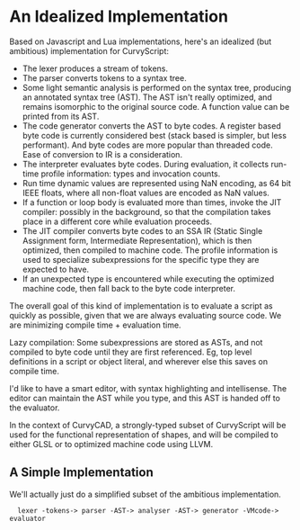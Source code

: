 # An Idealized Implementation
Based on Javascript and Lua implementations, here's an idealized (but ambitious)
implementation for CurvyScript:
- The lexer produces a stream of tokens.
- The parser converts tokens to a syntax tree.
- Some light semantic analysis is performed on the syntax tree,
  producing an annotated syntax tree (AST). The AST isn't really optimized,
  and remains isomorphic to the original source code. A function value can be
  printed from its AST.
- The code generator converts the AST to byte codes. A register based byte code
  is currently considered best (stack based is simpler, but less performant).
  And byte codes are more popular than threaded code. Ease of conversion to IR
  is a consideration.
- The interpreter evaluates byte codes. During evaluation, it collects
  run-time profile information: types and invocation counts.
- Run time dynamic values are represented using NaN encoding, as 64 bit
  IEEE floats, where all non-float values are encoded as NaN values.
- If a function or loop body is evaluated more than <threshold> times,
  invoke the JIT compiler: possibly in the background, so that the
  compilation takes place in a different core while evaluation proceeds.
- The JIT compiler converts byte codes to an SSA IR (Static Single Assignment
  form, Intermediate Representation), which is then optimized, then compiled
  to machine code. The profile information is used to specialize subexpressions
  for the specific type they are expected to have.
- If an unexpected type is encountered while executing the optimized machine
  code, then fall back to the byte code interpreter.

The overall goal of this kind of implementation is to evaluate a script as
quickly as possible, given that we are always evaluating source code.
We are minimizing compile time + evaluation time.

Lazy compilation: Some subexpressions are stored as ASTs, and not compiled to
byte code until they are first referenced. Eg, top level definitions in a
script or object literal, and wherever else this saves on compile time.

I'd like to have a smart editor, with syntax highlighting and intellisense.
The editor can maintain the AST while you type, and this AST is handed off
to the evaluator.

In the context of CurvyCAD, a strongly-typed subset of CurvyScript will be used
for the functional representation of shapes, and will be compiled to either
GLSL or to optimized machine code using LLVM.

## A Simple Implementation
We'll actually just do a simplified subset of the ambitious implementation.

```
  lexer -tokens-> parser -AST-> analyser -AST-> generator -VMcode-> evaluator
```
